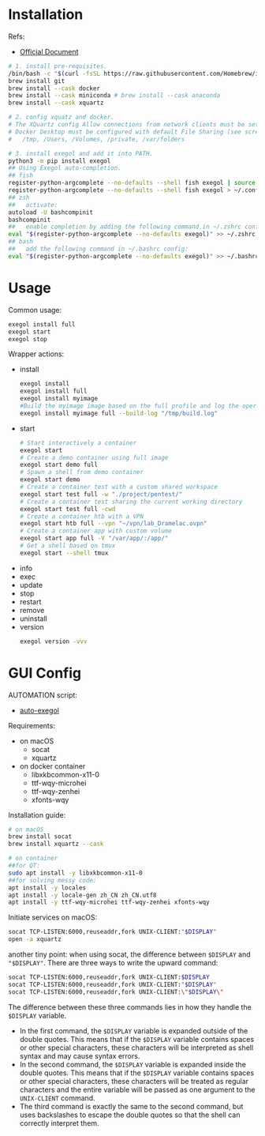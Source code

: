 # Installation

Refs:
- [Official Document](https://exegol.readthedocs.io/)

```bash
# 1. install pre-requisites.
/bin/bash -c "$(curl -fsSL https://raw.githubusercontent.com/Homebrew/install/HEAD/install.sh)"
brew install git
brew install --cask docker
brew install --cask miniconda # brew install --cask anaconda
brew install --cask xquartz

# 2. config xquatz and docker.
# The XQuartz config Allow connections from network clients must be set to true
# Docker Desktop must be configured with default File Sharing (see screenshot below)
#   /tmp, /Users, /Volumes, /private, /var/folders

# 3. install exegol and add it into PATH.
python3 -m pip install exegol
## Using Exegol auto-completion.
## fish
register-python-argcomplete --no-defaults --shell fish exegol | source
register-python-argcomplete --no-defaults --shell fish exegol > ~/.config/fish/completions/exegol.fish
## zsh
##   activate:
autoload -U bashcompinit
bashcompinit
##   enable completion by adding the following command in ~/.zshrc config:
eval "$(register-python-argcomplete --no-defaults exegol)" >> ~/.zshrc
## bash
##   add the following command in ~/.bashrc config:
eval "$(register-python-argcomplete --no-defaults exegol)" >> ~/.bashrc
```

# Usage

Common usage:

```bash
exegol install full
exegol start
exegol stop
```

Wrapper actions:
- install
    ```bash
    exegol install
    exegol install full
    exegol install myimage
    #Build the myimage image based on the full profile and log the operation
    exegol install myimage full --build-log "/tmp/build.log"
    ```
- start
    ```bash
    # Start interactively a container
    exegol start
    # Create a demo container using full image
    exegol start demo full
    # Spawn a shell from demo container
    exegol start demo
    # Create a container test with a custom shared workspace
    exegol start test full -w "./project/pentest/"
    # Create a container test sharing the current working directory
    exegol start test full -cwd
    # Create a container htb with a VPN
    exegol start htb full --vpn "~/vpn/lab_Dramelac.ovpn"
    # Create a container app with custom volume
    exegol start app full -V "/var/app/:/app/"
    # Get a shell based on tmux
    exegol start --shell tmux
    ```
- info
- exec
- update
- stop
- restart
- remove
- uninstall
- version
    ```bash
    exegol version -vvv
    ```

# GUI Config

AUTOMATION script:

- [auto-exegol](https://github.com/zhsh9/auto-exegol)

Requirements:

- on macOS
  - socat
  - xquartz
- on docker container
  - libxkbcommon-x11-0
  - ttf-wqy-microhei
  - ttf-wqy-zenhei
  - xfonts-wqy

Installation guide:

```bash
# on macOS
brew install socat
brew install xquartz --cask

# on container
##for QT:
sudo apt install -y libxkbcommon-x11-0
##for solving messy code:
apt install -y locales
apt install -y locale-gen zh_CN zh_CN.utf8
apt install -y ttf-wqy-microhei ttf-wqy-zenhei xfonts-wqy
```

Initiate services on macOS:

```bash
socat TCP-LISTEN:6000,reuseaddr,fork UNIX-CLIENT:"$DISPLAY"
open -a xquartz
```

another tiny point: when using socat, the difference between `$DISPLAY` and `"$DISPLAY"`. There are three ways to write the upward command:

```bash
socat TCP-LISTEN:6000,reuseaddr,fork UNIX-CLIENT:$DISPLAY
socat TCP-LISTEN:6000,reuseaddr,fork UNIX-CLIENT:"$DISPLAY"
socat TCP-LISTEN:6000,reuseaddr,fork UNIX-CLIENT:\"$DISPLAY\"
```

The difference between these three commands lies in how they handle the `$DISPLAY` variable.

- In the first command, the `$DISPLAY` variable is expanded outside of the double quotes. This means that if the `$DISPLAY` variable contains spaces or other special characters, these characters will be interpreted as shell syntax and may cause syntax errors.
- In the second command, the `$DISPLAY` variable is expanded inside the double quotes. This means that if the `$DISPLAY` variable contains spaces or other special characters, these characters will be treated as regular characters and the entire variable will be passed as one argument to the `UNIX-CLIENT` command.
- The third command is exactly the same to the second command, but uses backslashes to escape the double quotes so that the shell can correctly interpret them.